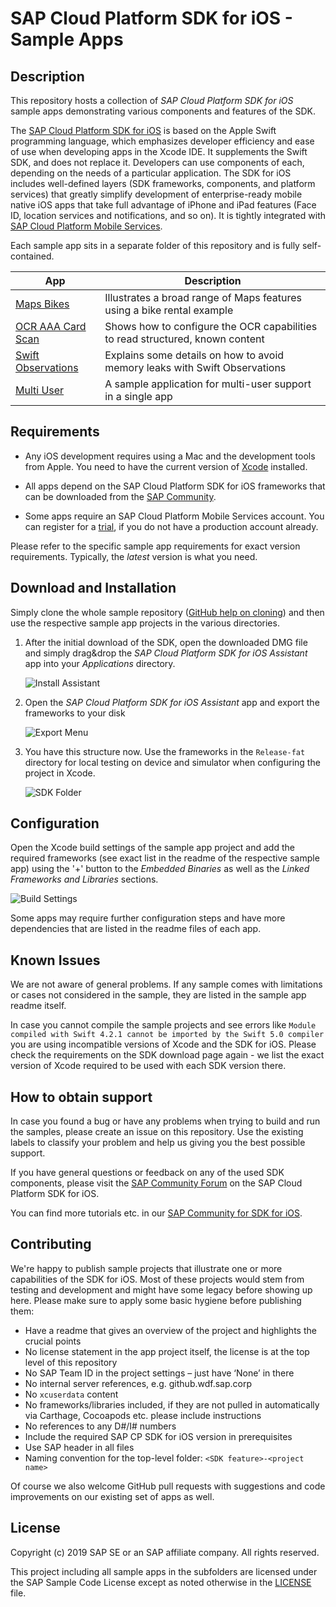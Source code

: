 # SAP Cloud Platform SDK for iOS - Sample Apps

## Description
This repository hosts a collection of *SAP Cloud Platform SDK for iOS* sample apps demonstrating various components and features of the SDK.

The [SAP Cloud Platform SDK for iOS](https://help.sap.com/viewer/p/SAP_CLOUD_PLATFORM_SDK_FOR_IOS) is based on the Apple Swift programming language, which emphasizes developer efficiency and ease of use when developing apps in the Xcode IDE. 
It supplements the Swift SDK, and does not replace it. 
Developers can use components of each, depending on the needs of a particular application.
The SDK for iOS includes well-defined layers (SDK frameworks, components, and platform services) that greatly simplify development of enterprise-ready mobile native iOS apps that take full advantage of iPhone and iPad features (Face ID, location services and notifications, and so on). 
It is tightly integrated with [SAP Cloud Platform Mobile Services](https://help.sap.com/viewer/p/SAP_CLOUD_PLATFORM_MOBILE_SERVICES).

Each sample app sits in a separate folder of this repository and is fully self-contained.

| App                                       | Description                                                                |
| ----------------------------------------- | -------------------------------------------------------------------------- |
| [Maps Bikes](maps-bikes)                  | Illustrates a broad range of Maps features using a bike rental example |
| [OCR AAA Card Scan](ocr-AAACardScan)      | Shows how to configure the OCR capabilities to read structured, known content |
| [Swift Observations](swift-observations)  | Explains some details on how to avoid memory leaks with Swift Observations |
| [Multi User](flows-multiuser)             | A sample application for multi-user support in a single app |

## Requirements
- Any iOS development requires using a Mac and the development tools from Apple.
You need to have the current version of [Xcode](https://developer.apple.com/xcode/) installed.

- All apps depend on the SAP Cloud Platform SDK for iOS frameworks that can be downloaded from the [SAP Community](https://www.sap.com/developer/trials-downloads/additional-downloads/sap-cloud-platform-sdk-for-ios-14485.html).

- Some apps require an SAP Cloud Platform Mobile Services account.
You can register for a [trial](https://account.hanatrial.ondemand.com/#/home/welcome), if you do not have a production account already.

Please refer to the specific sample app requirements for exact version requirements.
Typically, the *latest* version is what you need.

## Download and Installation
Simply clone the whole sample repository ([GitHub help on cloning](https://help.github.com/en/articles/cloning-a-repository)) and then use the respective sample app projects in the various directories.

1. After the initial download of the SDK, open the downloaded DMG file and simply drag&drop the *SAP Cloud Platform SDK for iOS Assistant* app into your *Applications* directory.

    ![Install Assistant](README-images/SDK-install-assistant.png)

2. Open the *SAP Cloud Platform SDK for iOS Assistant* app and export the frameworks to your disk

    ![Export Menu](README-images/SDK-install-export-frameworks.png)

3. You have this structure now. Use the frameworks in the `Release-fat` directory for local testing on device and simulator when configuring the project in Xcode.

    ![SDK Folder](README-images/SDK-install-folderstructure.png)

## Configuration
Open the Xcode build settings of the sample app project and add the required frameworks (see exact list in the readme of the respective sample app) using the '+' button to the *Embedded Binaries* as well as the *Linked Frameworks and Libraries* sections.

![Build Settings](README-images/SDK-install-add-frameworks.png)

Some apps may require further configuration steps and have more dependencies that are listed in the readme files of each app.

## Known Issues
We are not aware of general problems. 
If any sample comes with limitations or cases not considered in the sample, they are listed in the sample app readme itself.

In case you cannot compile the sample projects and see errors like `Module compiled with Swift 4.2.1 cannot be imported by the Swift 5.0 compiler` you are using incompatible versions of Xcode and the SDK for iOS. 
Please check the requirements on the SDK download page again - we list the exact version of Xcode required to be used with each SDK version there.

## How to obtain support
In case you found a bug or have any problems when trying to build and run the samples, please create an issue on this repository.
Use the existing labels to classify your problem and help us giving you the best possible support.

If you have general questions or feedback on any of the used SDK components, please visit the [SAP Community Forum](https://answers.sap.com/tags/73554900100800000743) on the SAP Cloud Platform SDK for iOS.

You can find more tutorials etc. in our [SAP Community for SDK for iOS](https://developers.sap.com/topics/cloud-platform-sdk-for-ios.html).

## Contributing
We're happy to publish sample projects that illustrate one or more capabilities of the SDK for iOS. 
Most of these projects would stem from testing and development and might have some legacy before showing up here.
Please make sure to apply some basic hygiene before publishing them:
* Have a readme that gives an overview of the project and highlights the crucial points
* No license statement in the app project itself, the license is at the top level of this repository
* No SAP Team ID in the project settings – just have ‘None’ in there
* No internal server references, e.g. github.wdf.sap.corp
* No `xcuserdata` content
* No frameworks/libraries included, if they are not pulled in automatically via Carthage, Cocoapods etc. please include instructions
* No references to any D#/I# numbers
* Include the required SAP CP SDK for iOS version in prerequisites
* Use SAP header in all files
* Naming convention for the top-level folder: `<SDK feature>-<project name>`

Of course we also welcome GitHub pull requests with suggestions and code improvements on our existing set of apps as well.

## License
Copyright (c) 2019 SAP SE or an SAP affiliate company. 
All rights reserved.

This project including all sample apps in the subfolders are licensed under the SAP Sample Code License except as noted otherwise in the [LICENSE](LICENSE) file.
